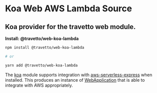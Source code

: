 <!-- This file was generated by @travetto/doc and should not be modified directly -->
<!-- Please modify https://github.com/travetto/travetto/tree/main/module/web-koa-lambda/DOC.tsx and execute "npx trv doc" to rebuild -->
# Koa Web AWS Lambda Source

## Koa provider for the travetto web module.

**Install: @travetto/web-koa-lambda**
```bash
npm install @travetto/web-koa-lambda

# or

yarn add @travetto/web-koa-lambda
```

The [koa](https://koajs.com/) module supports integration with [aws-serverless-express](https://github.com/awslabs/aws-serverless-express/blob/master/README.md) when installed.  This produces an instance of [WebApplication](https://github.com/travetto/travetto/tree/main/module/web/src/application/app.ts#L21) that is able to integrate with AWS appropriately.
